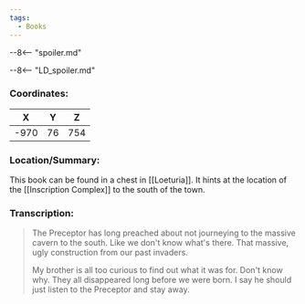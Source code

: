 ```yaml
---
tags:
  - Books
---
```


--8<-- "spoiler.md"

--8<-- "LD_spoiler.md"

### Coordinates:
| **X** | **Y**| **Z** |
|:-----:|:----:|:-----:|
|-970  |76   |754  |

### Location/Summary:
This book can be found in a chest in [[Loeturia]]. It hints at the location of the [[Inscription Complex]] to the south of the town.

### Transcription:
> The Preceptor has long preached about not journeying to the massive cavern to the south. Like we don't know what's there. That massive, ugly construction from our past invaders.
>
> My brother is all too curious to find out what it was for. Don't know why. They all disappeared long before we were born. I say he should just listen to the Preceptor and stay away.

